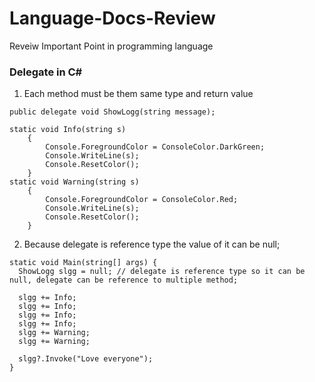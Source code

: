 # Language-Docs-Review
Reveiw Important Point in programming language

### Delegate in C#


1. Each method must be them same type and return value
```
public delegate void ShowLogg(string message); 

static void Info(string s)
    {
        Console.ForegroundColor = ConsoleColor.DarkGreen;
        Console.WriteLine(s);
        Console.ResetColor();
    }
static void Warning(string s)
    {
        Console.ForegroundColor = ConsoleColor.Red;
        Console.WriteLine(s);
        Console.ResetColor();
    }
```
2. Because delegate is reference type the value of it can be null;

```
static void Main(string[] args) {
  ShowLogg slgg = null; // delegate is reference type so it can be null, delegate can be reference to multiple method;
  
  slgg += Info;
  slgg += Info;
  slgg += Info;
  slgg += Info;
  slgg += Warning;
  slgg += Warning;

  slgg?.Invoke("Love everyone");
}

```
